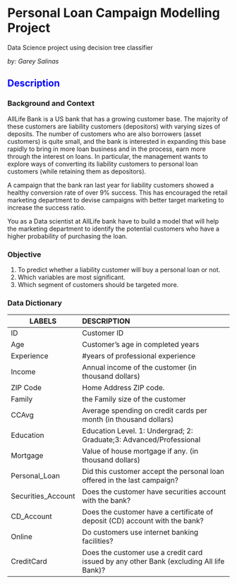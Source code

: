 # Personal Loan Campaign Modelling Project
Data Science project using decision tree classifier

*by: Garey Salinas*

## <span style="color:blue">Description</span>
### Background and Context
AllLife Bank is a US bank that has a growing customer base. The majority of these customers are liability customers (depositors) with varying sizes of deposits. The number of customers who are also borrowers (asset customers) is quite small, and the bank is interested in expanding this base rapidly to bring in more loan business and in the process, earn more through the interest on loans. In particular, the management wants to explore ways of converting its liability customers to personal loan customers (while retaining them as depositors).

A campaign that the bank ran last year for liability customers showed a healthy conversion rate of over 9% success. This has encouraged the retail marketing department to devise campaigns with better target marketing to increase the success ratio.

You as a Data scientist at AllLife bank have to build a model that will help the marketing department to identify the potential customers who have a higher probability of purchasing the loan.


### Objective

1. To predict whether a liability customer will buy a personal loan or not.
2. Which variables are most significant.
3. Which segment of customers should be targeted more.

### Data Dictionary
LABELS | DESCRIPTION
-------|:------------
ID | Customer ID
Age | Customer’s age in completed years
Experience | #years of professional experience
Income | Annual income of the customer (in thousand dollars)
ZIP Code | Home Address ZIP code.
Family | the Family size of the customer
CCAvg | Average spending on credit cards per month (in thousand dollars)
Education | Education Level. 1: Undergrad; 2: Graduate;3: Advanced/Professional
Mortgage | Value of house mortgage if any. (in thousand dollars)
Personal_Loan | Did this customer accept the personal loan offered in the last campaign?
Securities_Account | Does the customer have securities account with the bank?
CD_Account | Does the customer have a certificate of deposit (CD) account with the bank?
Online | Do customers use internet banking facilities?
CreditCard | Does the customer use a credit card issued by any other Bank (excluding All life Bank)?
